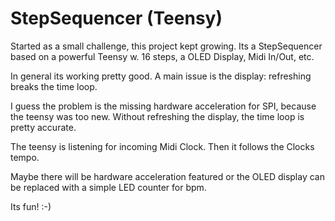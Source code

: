 # StepSequencer (Teensy)

Started as a small challenge, this project kept growing. 
Its a StepSequencer based on a powerful Teensy w. 16 steps, a OLED Display, Midi In/Out, etc.

In general its working pretty good. 
A main issue is the display: refreshing breaks the time loop.

I guess the problem is the missing hardware acceleration for SPI, because the teensy was too new.
Without refreshing the display, the time loop is pretty accurate.

The teensy is listening for incoming Midi Clock. Then it follows the Clocks tempo.

Maybe there will be hardware acceleration featured or the OLED display can be replaced with a simple LED counter for bpm.

Its fun! :-)
